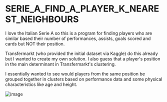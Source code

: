 # SERIE_A_FIND_A_PLAYER_K_NEAREST_NEIGHBOURS

I love the Italian Serie A so this is a program for finding players who are similar based their number of performances, assists, goals scored and cards but NOT their position.

Transfermarkt (who provided the initial dataset via Kaggle) do this already but I wanted to create my own solution. I also guess that a player's position in the main determinant in Transfermarkt's clustering.

I essentially wanted to see would players from the same position be grouped together in clusters based on performance data and some physical characteristics like age and height.

![image](https://user-images.githubusercontent.com/56002246/147890124-09906eef-462b-4019-98a7-dafab8e59b40.png)
